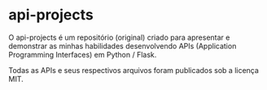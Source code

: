# api-projects

O api-projects é um repositório (original) criado para apresentar e demonstrar as minhas habilidades desenvolvendo APIs (Application Programming Interfaces) em Python / Flask.

Todas as APIs e seus respectivos arquivos foram publicados sob a licença MIT.
